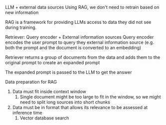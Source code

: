 
LLM + external data sources
Using RAG, we don't need to retrain based on new information

RAG is a framework for providing LLMs access to data they did not see during training.

Retriever: Query encoder + External information sources
Query encoder encodes the user prompt to query they external information source (e.g. both the prompt and the document is converted to an embedding)

Retriever returns a group of documents from the data and adds them to the original prompt to create an expanded prompt

The expanded prompt is passed to the LLM to get the answer

Data preparation for RAG
1. Data must fit inside context window
	1. Single document might be too large to fit in the window, so we might need to split long sources into short chunks
2. Data must be in format that allows its relevance to be assessed at inference time
	1. Vector database search